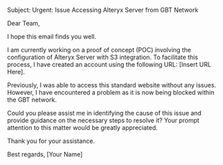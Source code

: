 Subject: Urgent: Issue Accessing Alteryx Server from GBT Network

Dear Team,

I hope this email finds you well.

I am currently working on a proof of concept (POC) involving the configuration of Alteryx Server with S3 integration. To facilitate this process, I have created an account using the following URL: [Insert URL Here].

Previously, I was able to access this standard website without any issues. However, I have encountered a problem as it is now being blocked within the GBT network.

Could you please assist me in identifying the cause of this issue and provide guidance on the necessary steps to resolve it? Your prompt attention to this matter would be greatly appreciated.

Thank you for your assistance.

Best regards,
[Your Name]

